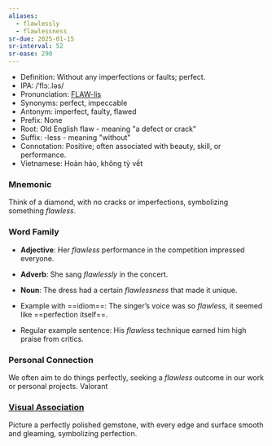 ```yaml
---
aliases:
  - flawlessly
  - flawlessness
sr-due: 2025-01-15
sr-interval: 52
sr-ease: 290
---
```

- Definition: Without any imperfections or faults; perfect.
- IPA: /ˈflɔː.ləs/
- Pronunciation: [FLAW-lis](https://www.google.com/search?q=how+to+pronounce+flawless)
- Synonyms: perfect, impeccable
- Antonym: imperfect, faulty, flawed
- Prefix: None
- Root: Old English flaw - meaning "a defect or crack"
- Suffix: -less - meaning "without"
- Connotation: Positive; often associated with beauty, skill, or performance.
- Vietnamese: Hoàn hảo, không tỳ vết

### Mnemonic

Think of a diamond, with no cracks or imperfections, symbolizing something *flawless*.

### Word Family

- **Adjective**: Her *flawless* performance in the competition impressed everyone.
- **Adverb**: She sang *flawlessly* in the concert.
- **Noun**: The dress had a certain *flawlessness* that made it unique.

- Example with ==idiom==: The singer’s voice was so *flawless*, it seemed like ==perfection itself==.
- Regular example sentence: His *flawless* technique earned him high praise from critics.

### Personal Connection

We often aim to do things perfectly, seeking a *flawless* outcome in our work or personal projects.
Valorant

### [Visual Association](https://www.google.com/search?tbm=isch&q=flawless)

Picture a perfectly polished gemstone, with every edge and surface smooth and gleaming, symbolizing perfection.
